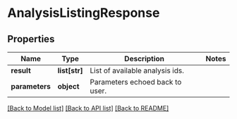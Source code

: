 # AnalysisListingResponse

## Properties
Name | Type | Description | Notes
------------ | ------------- | ------------- | -------------
**result** | **list[str]** | List of available analysis ids. |
**parameters** | **object** | Parameters echoed back to user. |

[[Back to Model list]](../README.md#documentation-for-models) [[Back to API list]](../README.md#documentation-for-api-endpoints) [[Back to README]](../README.md)

